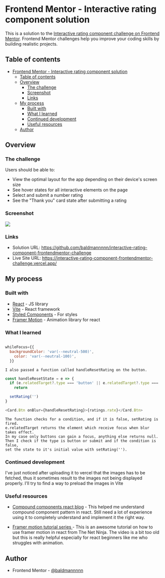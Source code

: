 # Frontend Mentor - Interactive rating component solution

This is a solution to the [Interactive rating component challenge on Frontend Mentor](https://www.frontendmentor.io/challenges/interactive-rating-component-koxpeBUmI). Frontend Mentor challenges help you improve your coding skills by building realistic projects.

## Table of contents

- [Frontend Mentor - Interactive rating component solution](#frontend-mentor---interactive-rating-component-solution)
  - [Table of contents](#table-of-contents)
  - [Overview](#overview)
    - [The challenge](#the-challenge)
    - [Screenshot](#screenshot)
    - [Links](#links)
  - [My process](#my-process)
    - [Built with](#built-with)
    - [What I learned](#what-i-learned)
    - [Continued development](#continued-development)
    - [Useful resources](#useful-resources)
  - [Author](#author)

## Overview

### The challenge

Users should be able to:

- View the optimal layout for the app depending on their device's screen size
- See hover states for all interactive elements on the page
- Select and submit a number rating
- See the "Thank you" card state after submitting a rating

### Screenshot

![](./screenshot.jpg)

### Links

- Solution URL: https://github.com/baldmannnnn/interactive-rating-component-frontendmentor-challenge
- Live Site URL: https://interactive-rating-component-frontendmentor-challenge.vercel.app/

## My process

### Built with

- [React](https://reactjs.org/) - JS library
- [Vite](https://vitejs.dev/) - React framework
- [Styled Components](https://styled-components.com/) - For styles
- [Framer Motion](https://www.framer.com/motion/) - Animation library for react

### What I learned

```js

whileFocus={{
  backgroundColor: 'var(--neutral-500)',
    color: 'var(--neutral-100)',
  }}

```

```instead of adding an active class when a button is clicked. I used a a gesture animation prop from motion called whileFocus.
I also passed a function called handleResetRating on the button.
```

```js
const handleResetState = e => {
  if (e.relatedTarget?.type === 'button' || e.relatedTarget?.type === 'submit')
    return

  setRating('')
}
```

```js
<Card.Btn onBlur={handleResetRating}>{ratings.rate}</Card.Btn>
```

```
The function checks for a condition, and if it is false, setRating is fired.
e.relatedTarget returns the element which receive focus when blur takes effect.
In my case only buttons can gain a focus, anything else returns null.
Then I check if the type is button or submit and if the condition is false,
set the state to it's initial value with setRating('').
```

### Continued development

I've just noticed after uploading it to vercel that the images has to be fetched, thus it sometimes result to the images not being displayed properly. I'll try to find a way to preload the images in Vite

### Useful resources

- [Compound components react blog](https://www.smashingmagazine.com/2021/08/compound-components-react/) - This helped me understand compound component pattern in react. Still need a lot of experience using it to completely understand and implement it the right way.

- [Framer motion tutorial series ](https://www.youtube.com/playlist?list=PL4cUxeGkcC9iHDnQfTHEVVceOEBsOf07i/) - This is an awesome tutorial on how to use framer motion in react from The Net Ninja. The video is a bit too old but this is really helpful especially for react beginners like me who struggles with animation.

## Author

- Frontend Mentor - [@baldmannnnn](https://www.frontendmentor.io/profile/baldmannnnn)
